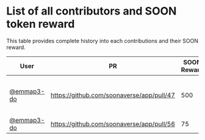 # List of all contributors and SOON token reward

This table provides complete history into each contributions and their SOON reward.

User | PR | SOON Reward | SMR Address | Authorized By | Comments |
---- | -- | ----------- | ----------- | ------------- | -------- |
[@emmap3-do](https://github.com/emmap3-do) | https://github.com/soonaverse/app/pull/47 | 500 | smr1qzt5qs6m6s2us8ll0hdfefzpr43cdz2xmjzywmrkz0sc2uyegvzjwazr6f8 | [@adam_unchained](https://github.com/adam_unchained) | Testing, continuous support in #dev channel
[@emmap3-do](https://github.com/emmap3-do) | https://github.com/soonaverse/app/pull/56 | 75 | smr1qzt5qs6m6s2us8ll0hdfefzpr43cdz2xmjzywmrkz0sc2uyegvzjwazr6f8 | [@adam_unchained](https://github.com/adam_unchained) | Minor fixes
